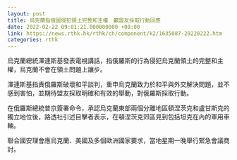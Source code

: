 ```yaml
---
layout: post
title: 烏克蘭指俄國侵犯領土完整和主權　籲盟友採取行動回應
date: 2022-02-22 09:01:21.000000000 +08:00
link: https://news.rthk.hk/rthk/ch/component/k2/1635087-20220222.htm
categories: rthk
---
```


烏克蘭總統澤連斯基發表電視講話，指俄羅斯的行為侵犯烏克蘭領土的完整和主權，烏克蘭不會在領土問題上讓步。 

澤連斯基指責俄羅斯破壞和平談判，重申烏克蘭致力於和平與外交解決問題，並不感到害怕，並期待盟友採取明確和有效的舉動，對俄羅斯採取行動。

在俄羅斯總統普京簽署命令，承認烏克蘭東部兩個分離地區頓涅茨克和盧甘斯克的獨立地位後，路透社引述目擊者表示，在頓涅茨克郊區見到包括坦克在內的軍用車輛。

聯合國安理會應烏克蘭、美國及多個歐洲國家要求，當地星期一晚舉行緊急會議商討。
